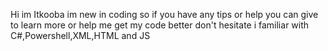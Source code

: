 Hi im Itkooba 
im new in coding so 
if you have any tips or help you can give to learn more or help me get my code better don't hesitate
i familiar with C#,Powershell,XML,HTML and JS 
